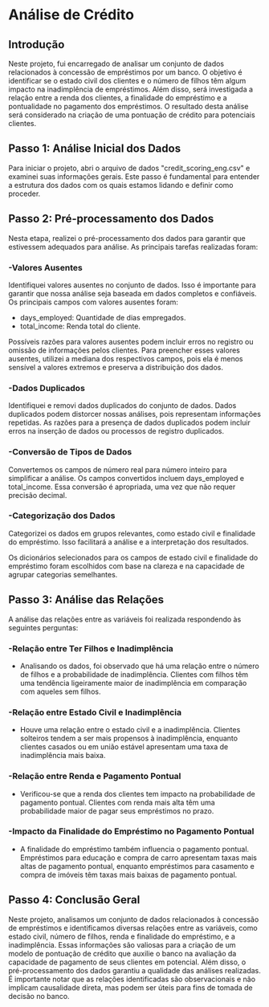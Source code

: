 # Análise de Crédito
## Introdução
Neste projeto, fui encarregado de analisar um conjunto de dados relacionados à concessão de empréstimos por um banco. O objetivo é identificar se o estado civil dos clientes e o número de filhos têm algum impacto na inadimplência de empréstimos. Além disso, será investigada a relação entre a renda dos clientes, a finalidade do empréstimo e a pontualidade no pagamento dos empréstimos. O resultado desta análise será considerado na criação de uma pontuação de crédito para potenciais clientes.

## Passo 1: Análise Inicial dos Dados
Para iniciar o projeto, abri o arquivo de dados "credit_scoring_eng.csv" e examinei suas informações gerais. Este passo é fundamental para entender a estrutura dos dados com os quais estamos lidando e definir como proceder.

## Passo 2: Pré-processamento dos Dados
Nesta etapa, realizei o pré-processamento dos dados para garantir que estivessem adequados para análise. As principais tarefas realizadas foram:

### -Valores Ausentes
Identifiquei valores ausentes no conjunto de dados. Isso é importante para garantir que nossa análise seja baseada em dados completos e confiáveis. Os principais campos com valores ausentes foram:

* days_employed: Quantidade de dias empregados.
* total_income: Renda total do cliente.

Possíveis razões para valores ausentes podem incluir erros no registro ou omissão de informações pelos clientes. Para preencher esses valores ausentes, utilizei a mediana dos respectivos campos, pois ela é menos sensível a valores extremos e preserva a distribuição dos dados.

### -Dados Duplicados
Identifiquei e removi dados duplicados do conjunto de dados. Dados duplicados podem distorcer nossas análises, pois representam informações repetidas. As razões para a presença de dados duplicados podem incluir erros na inserção de dados ou processos de registro duplicados.

### -Conversão de Tipos de Dados
Convertemos os campos de número real para número inteiro para simplificar a análise. Os campos convertidos incluem days_employed e total_income. Essa conversão é apropriada, uma vez que não requer precisão decimal.

### -Categorização dos Dados
Categorizei os dados em grupos relevantes, como estado civil e finalidade do empréstimo. Isso facilitará a análise e a interpretação dos resultados.

Os dicionários selecionados para os campos de estado civil e finalidade do empréstimo foram escolhidos com base na clareza e na capacidade de agrupar categorias semelhantes.

## Passo 3: Análise das Relações
A análise das relações entre as variáveis foi realizada respondendo às seguintes perguntas:

### -Relação entre Ter Filhos e Inadimplência
* Analisando os dados, foi observado que há uma relação entre o número de filhos e a probabilidade de inadimplência. Clientes com filhos têm uma tendência ligeiramente maior de inadimplência em comparação com aqueles sem filhos.
### -Relação entre Estado Civil e Inadimplência
* Houve uma relação entre o estado civil e a inadimplência. Clientes solteiros tendem a ser mais propensos à inadimplência, enquanto clientes casados ou em união estável apresentam uma taxa de inadimplência mais baixa.
### -Relação entre Renda e Pagamento Pontual
* Verificou-se que a renda dos clientes tem impacto na probabilidade de pagamento pontual. Clientes com renda mais alta têm uma probabilidade maior de pagar seus empréstimos no prazo.
### -Impacto da Finalidade do Empréstimo no Pagamento Pontual
* A finalidade do empréstimo também influencia o pagamento pontual. Empréstimos para educação e compra de carro apresentam taxas mais altas de pagamento pontual, enquanto empréstimos para casamento e compra de imóveis têm taxas mais baixas de pagamento pontual.
## Passo 4: Conclusão Geral
Neste projeto, analisamos um conjunto de dados relacionados à concessão de empréstimos e identificamos diversas relações entre as variáveis, como estado civil, número de filhos, renda e finalidade do empréstimo, e a inadimplência. Essas informações são valiosas para a criação de um modelo de pontuação de crédito que auxilie o banco na avaliação da capacidade de pagamento de seus clientes em potencial. Além disso, o pré-processamento dos dados garantiu a qualidade das análises realizadas. É importante notar que as relações identificadas são observacionais e não implicam causalidade direta, mas podem ser úteis para fins de tomada de decisão no banco.

